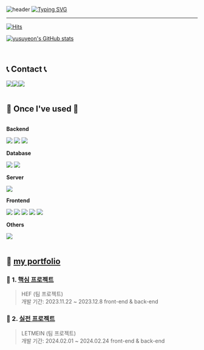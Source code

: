 ![header](https://capsule-render.vercel.app/api?type=waving&color=6994CDEE&text=Yu%Suyeon&animation=twinkling&height=80)
[![Typing SVG](https://readme-typing-svg.demolab.com?font=Alkatra&weight=500&size=45&duration=3500&pause=3&color=6994CDEE&center=false&vCenter=false&multiline=true&repeat=true&width=1000&height=100&lines=Welcome+to+Yusuyeon's+GitHub!👋)](https://git.io/typing-svg)
 
<div align="left">

-------
[![Hits](https://hits.seeyoufarm.com/api/count/incr/badge.svg?url=https%3A%2F%2Fgithub.com%2Fyusuyeon1111&count_bg=%23AFD5E0&title_bg=%23E07272&icon=&icon_color=%23DC8787&title=hits&edge_flat=false)](https://hits.seeyoufarm.com)

[![yusuyeon's GitHub stats](https://github-readme-stats.vercel.app/api?username=yusuyeon1111&include_all_commits=true&show_icons=true&theme=cobalt)](https://github.com/bi-sz/github-readme-stats)
 
<br>


## 📞 Contact 📞
<div style="display:flex; flex-direction:row;">
    <a href="mailto:yusuyeon443@gmail.com">
        <img src="https://img.shields.io/badge/Gmail-EA4335?style=for-the-badge&logo=Gmail&logoColor=white"> 
    </a>
    <a href="https://open.kakao.com/o/sB8nJYYf">
        <img src="https://img.shields.io/badge/KakaoTalk-FFCD00?style=for-the-badge&logoColor=black&logo=KakaoTalk"> 
    </a>
    <a href="https://velog.io/@sysy0311/posts">
        <img src="https://img.shields.io/badge/Velog-20C997?style=for-the-badge&logoColor=white&logo=Velog"> 
    </a>
</div><br>
    
## 🔨 Once I've used 🔨
<div style="display:flex; flex-direction:column; align-items:flex-start;">
    <!-- Backend -->
    <p><strong>Backend</strong></p>
    <div>
     <img src="https://img.shields.io/badge/Java-007396?style=flat-square&logo=Java&logoColor=white"/>
     <img src="https://img.shields.io/badge/Spring Boot-007396?style=flat-square&logo=spring boot&logoColor=white"/>
     <img src="https://img.shields.io/badge/spring-6DB33F?style=flat-square&logo=spring&logoColor=white"/>
    </div>
    <!-- Database -->
    <p><strong>Database</strong></p>
    <div>
        <img src="https://img.shields.io/badge/oracle-F80000?style=for-the-badge&logo=oracle&logoColor=white"> 
        <img src="https://img.shields.io/badge/mysql-4479A1?style=for-the-badge&logo=mysql&logoColor=white"> 
    </div>
    <!-- Server -->
    <p><strong>Server</strong></p>
    <div>
        <img src="https://img.shields.io/badge/apache tomcat-F8DC75?style=for-the-badge&logo=apachetomcat&logoColor=black">
    </div>
    <!-- Frontend -->
    <p><strong>Frontend</strong></p>
    <div>
        <img src="https://img.shields.io/badge/html5-E34F26?style=flat-square&logo=html5&logoColor=white"> 
        <img src="https://img.shields.io/badge/css-1572B6?style=flat-square&logo=css3&logoColor=white"> 
        <img src="https://img.shields.io/badge/javascript-F7DF1E?style=flat-square&logo=javascript&logoColor=black"> 
        <img src="https://img.shields.io/badge/bootstrap-7952B3?style=flat-square&logo=bootstrap&logoColor=white">
      <img src="https://img.shields.io/badge/react-61DAFB?style=flat-square&logo=react&logoColor=white"/>
    </div>
    <!-- Others -->
    <p><strong>Others</strong></p>
    <div>
      <img src="https://img.shields.io/badge/python-3776AB?style=flat-square&logo=python&logoColor=white"> 
</div><br>
</div>

## 📌 [my portfolio](https://github.com/yusuyeon1111/portfolio.git)

### 📌 1. [핵심 프로젝트](https://github.com/2023-SMHRD-IS-CLOUD-1/1stProject.git)
  >HEF  (팀 프로젝트)  
>개발 기간: 2023.11.22 ~ 2023.12.8
> front-end & back-end
>

### 📌 2. [실전 프로젝트](https://github.com/2023-SMHRD-IS-CLOUD-1/Letmein.git)
  >LETMEIN  (팀 프로젝트)  
>개발 기간: 2024.02.01 ~ 2024.02.24
> front-end & back-end 


